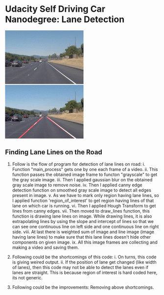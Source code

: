 # Udacity Self Driving Car Nanodegree: Lane Detection

![alt text](https://github.com/sansinghsanjay/udacity_self_driving_car_lane_detection/blob/master/sample_input_output/sample_input.gif)
![alt text](https://github.com/sansinghsanjay/udacity_self_driving_car_lane_detection/blob/master/sample_input_output/sample_output.gif)

## Finding Lane Lines on the Road

1. Follow is the flow of program for detection of lane lines on road:
	i. Function "main_process" gets one by one each frame of a video.
	ii. This function passes the obtained image frame to functon "grayscale" to get the gray scale image.
	iii. Then I applied gaussian blur on the obtained gray scale image to remove noise.
	iv. Then I applied canny edge detection function on smoothed gray scale image to detect all edges present in image.
	v. As we have to mark only region having lane lines, so I applied function 'region_of_interest' to get region having lines of that lane on which car is running.
	vi. Then I applied Hough Transform to get lines from canny edges.
	vii. Then moved to draw_lines function, this function is drawing lane lines on image. While drawing lines, it is also extrapolating lines by using the slope and intercept of lines so that we can see one continuous line on left side and one continuous line on right side.
	viii. At last there is weighted sum of image and line image (image having lane lines) to make sure that this lane lines doesn't hide other components on given image.
	ix. All this image frames are collecting and making a video and saving them.

2. Following could be the shortcomings of this code:
	i. On turns, this code is giving weired output.
	ii. If the position of lane get changed (like width of lanes), then this code may not be able to detect the lanes even if lanes are straight. This is because region of interest is hard coded here, its not generic.

3. Following could be the improvements: Removing above shortcomings.
